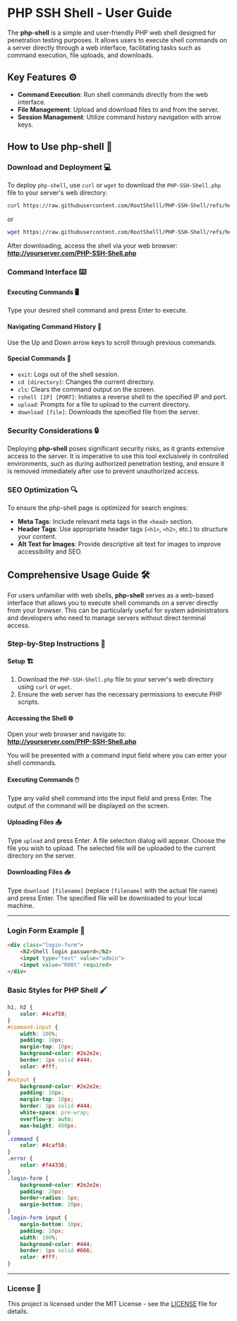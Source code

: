 
# PHP SSH Shell - User Guide

The **php-shell** is a simple and user-friendly PHP web shell designed for penetration testing purposes. It allows users to execute shell commands on a server directly through a web interface, facilitating tasks such as command execution, file uploads, and downloads.

## Key Features ⚙️

- **Command Execution**: Run shell commands directly from the web interface.
- **File Management**: Upload and download files to and from the server.
- **Session Management**: Utilize command history navigation with arrow keys.

## How to Use php-shell 📜

### Download and Deployment 💻

To deploy `php-shell`, use `curl` or `wget` to download the `PHP-SSH-Shell.php` file to your server's web directory:

```bash
curl https://raw.githubusercontent.com/RootShelll/PHP-SSH-Shell/refs/heads/main/PHP-SSH-Shell.php -o /var/www/html/PHP-SSH-Shell.php
```

or

```bash
wget https://raw.githubusercontent.com/RootShelll/PHP-SSH-Shell/refs/heads/main/PHP-SSH-Shell.php -O /var/www/html/PHP-SSH-Shell.php
```

After downloading, access the shell via your web browser:  
**http://yourserver.com/PHP-SSH-Shell.php**

### Command Interface ⌨️

#### Executing Commands 🖥️

Type your desired shell command and press Enter to execute.

#### Navigating Command History 🔄

Use the Up and Down arrow keys to scroll through previous commands.

#### Special Commands 🔧

- `exit`: Logs out of the shell session.
- `cd [directory]`: Changes the current directory.
- `cls`: Clears the command output on the screen.
- `rshell [IP] [PORT]`: Initiates a reverse shell to the specified IP and port.
- `upload`: Prompts for a file to upload to the current directory.
- `download [file]`: Downloads the specified file from the server.

### Security Considerations 🔒

Deploying **php-shell** poses significant security risks, as it grants extensive access to the server. It is imperative to use this tool exclusively in controlled environments, such as during authorized penetration testing, and ensure it is removed immediately after use to prevent unauthorized access.

### SEO Optimization 🔍

To ensure the php-shell page is optimized for search engines:

- **Meta Tags**: Include relevant meta tags in the `<head>` section.
- **Header Tags**: Use appropriate header tags (`<h1>`, `<h2>`, etc.) to structure your content.
- **Alt Text for Images**: Provide descriptive alt text for images to improve accessibility and SEO.

## Comprehensive Usage Guide 🛠️

For users unfamiliar with web shells, **php-shell** serves as a web-based interface that allows you to execute shell commands on a server directly from your browser. This can be particularly useful for system administrators and developers who need to manage servers without direct terminal access.

### Step-by-Step Instructions 📝

#### Setup 🏗️

1. Download the `PHP-SSH-Shell.php` file to your server's web directory using `curl` or `wget`.
2. Ensure the web server has the necessary permissions to execute PHP scripts.

#### Accessing the Shell 🌐

Open your web browser and navigate to:  
**http://yourserver.com/PHP-SSH-Shell.php**

You will be presented with a command input field where you can enter your shell commands.

#### Executing Commands 🖱️

Type any valid shell command into the input field and press Enter. The output of the command will be displayed on the screen.

#### Uploading Files 📤

Type `upload` and press Enter. A file selection dialog will appear. Choose the file you wish to upload. The selected file will be uploaded to the current directory on the server.

#### Downloading Files 📥

Type `download [filename]` (replace `[filename]` with the actual file name) and press Enter. The specified file will be downloaded to your local machine.

---

### Login Form Example 🔑

```html
<div class="login-form">
    <h2>Shell login password</h2>
    <input type="text" value="admin">
    <input value="R00t" required>
</div>
```

### Basic Styles for PHP Shell 🖌️

```css
h1, h2 {
    color: #4caf50;
}
#command-input {
    width: 100%;
    padding: 10px;
    margin-top: 10px;
    background-color: #2e2e2e;
    border: 1px solid #444;
    color: #fff;
}
#output {
    background-color: #2e2e2e;
    padding: 10px;
    margin-top: 10px;
    border: 1px solid #444;
    white-space: pre-wrap;
    overflow-y: auto;
    max-height: 400px;
}
.command {
    color: #4caf50;
}
.error {
    color: #f44336;
}
.login-form {
    background-color: #2e2e2e;
    padding: 20px;
    border-radius: 5px;
    margin-bottom: 20px;
}
.login-form input {
    margin-bottom: 10px;
    padding: 10px;
    width: 100%;
    background-color: #444;
    border: 1px solid #666;
    color: #fff;
}
```

---

### License 📄

This project is licensed under the MIT License - see the [LICENSE](LICENSE) file for details.
